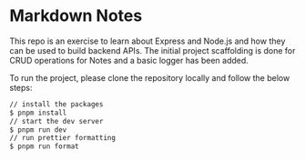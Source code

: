 # Markdown Notes

This repo is an exercise to learn about Express and Node.js and how they can be used to build backend APIs. The initial project scaffolding is done for CRUD operations for Notes and a basic logger has been added.

To run the project, please clone the repository locally and follow the below steps:

```bash
// install the packages
$ pnpm install
// start the dev server
$ pnpm run dev
// run prettier formatting
$ pnpm run format
```
